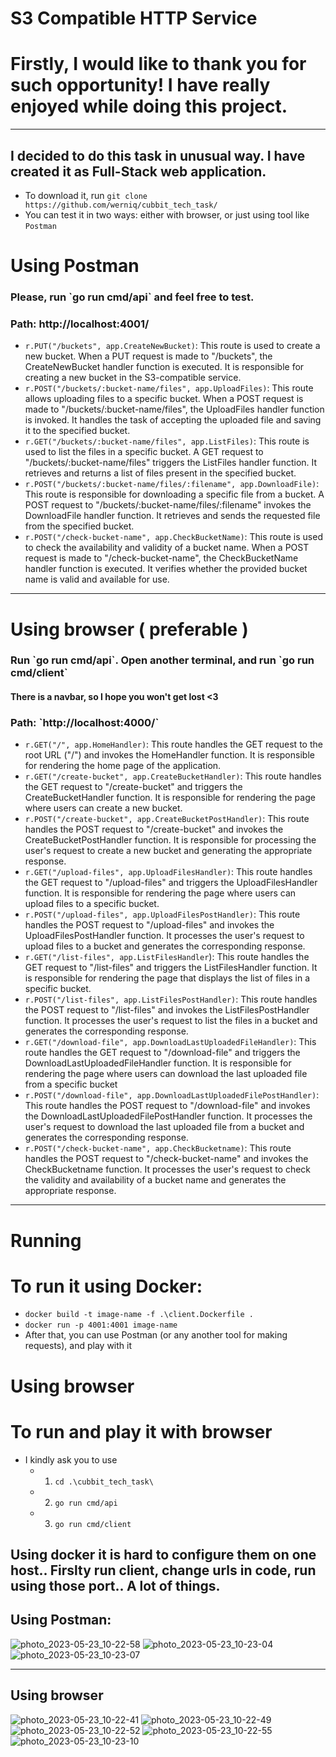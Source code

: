 # S3 Compatible HTTP Service
# Firstly, I would like to thank you for such opportunity! I have really enjoyed while doing this project.
<hr>

## I decided to do this task in unusual way. I have created it as Full-Stack web application.
 - To download it, run `git clone https://github.com/werniq/cubbit_tech_task/` </h2>
 - You can test it in two ways: either with browser, or just using tool like `Postman`

# Using Postman

<h3> Please, run <b>`go run cmd/api`</b> and feel free to test. </h3>
<h3> Path: <b>http://localhost:4001/</b> </h3>

- `r.PUT("/buckets", app.CreateNewBucket)`: This route is used to create a new bucket. When a PUT request is made to "/buckets", the CreateNewBucket handler function is executed. It is responsible for creating a new bucket in the S3-compatible service. 
- `r.POST("/buckets/:bucket-name/files", app.UploadFiles)`: This route allows uploading files to a specific bucket. When a POST request is made to "/buckets/:bucket-name/files", the UploadFiles handler function is invoked. It handles the task of accepting the uploaded file and saving it to the specified bucket.
- `r.GET("/buckets/:bucket-name/files", app.ListFiles)`: This route is used to list the files in a specific bucket. A GET request to "/buckets/:bucket-name/files" triggers the ListFiles handler function. It retrieves and returns a list of files present in the specified bucket.
- `r.POST("/buckets/:bucket-name/files/:filename", app.DownloadFile)`: This route is responsible for downloading a specific file from a bucket. A POST request to "/buckets/:bucket-name/files/:filename" invokes the DownloadFile handler function. It retrieves and sends the requested file from the specified bucket.
- `r.POST("/check-bucket-name", app.CheckBucketName)`: This route is used to check the availability and validity of a bucket name. When a POST request is made to "/check-bucket-name", the CheckBucketName handler function is executed. It verifies whether the provided bucket name is valid and available for use.

<hr> 

# Using browser ( preferable )
<h3> Run `go run cmd/api`. Open another terminal, and run `go run cmd/client`</h3>
<h4> There is a navbar, so I hope you won't get lost <3 </h4>
 <h3> Path: <b>`http://localhost:4000/`</b> </h3>
 

 - `r.GET("/", app.HomeHandler)`: This route handles the GET request to the root URL ("/") and invokes the HomeHandler function. It is responsible for rendering the home page of the application.
 - `r.GET("/create-bucket", app.CreateBucketHandler)`: This route handles the GET request to "/create-bucket" and triggers the CreateBucketHandler function. It is responsible for rendering the page where users can create a new bucket.
 - `r.POST("/create-bucket", app.CreateBucketPostHandler)`: This route handles the POST request to "/create-bucket" and invokes the CreateBucketPostHandler function. It is responsible for processing the user's request to create a new bucket and generating the appropriate response.
 - `r.GET("/upload-files", app.UploadFilesHandler)`: This route handles the GET request to "/upload-files" and triggers the UploadFilesHandler function. It is responsible for rendering the page where users can upload files to a specific bucket.
 - `r.POST("/upload-files", app.UploadFilesPostHandler)`: This route handles the POST request to "/upload-files" and invokes the UploadFilesPostHandler function. It processes the user's request to upload files to a bucket and generates the corresponding response.
 - `r.GET("/list-files", app.ListFilesHandler`): This route handles the GET request to "/list-files" and triggers the ListFilesHandler function. It is responsible for rendering the page that displays the list of files in a specific bucket.
 - `r.POST("/list-files", app.ListFilesPostHandler)`: This route handles the POST request to "/list-files" and invokes the ListFilesPostHandler function. It processes the user's request to list the files in a bucket and generates the corresponding response.
 - `r.GET("/download-file", app.DownloadLastUploadedFileHandler)`: This route handles the GET request to "/download-file" and triggers the DownloadLastUploadedFileHandler function. It is responsible for rendering the page where users can download the last uploaded file from a specific bucket
 - `r.POST("/download-file", app.DownloadLastUploadedFilePostHandler)`: This route handles the POST request to "/download-file" and invokes the DownloadLastUploadedFilePostHandler function. It processes the user's request to download the last uploaded file from a bucket and generates the corresponding response.
 - `r.POST("/check-bucket-name", app.CheckBucketname)`: This route handles the POST request to "/check-bucket-name" and invokes the CheckBucketname function. It processes the user's request to check the validity and availability of a bucket name and generates the appropriate response.

 <hr>
 
 # Running
 <h1>To run it using Docker: </h1>
 
   - `docker build -t image-name -f .\client.Dockerfile . ` 
   - `docker run -p 4001:4001 image-name `  
   - After that, you can use Postman (or any another tool for making requests), and play with it
 
 # Using browser
 <h1> To run and play it with browser </h1>
  
- I kindly ask you to use 
  - 1. `cd .\cubbit_tech_task\` 
  - 2. `go run cmd/api` 
  - 3. `go run cmd/client`
 
 
## Using docker it is hard to configure them on one host.. Firslty run client, change urls in code, run using those port.. A lot of things. </li>
 
## Using Postman:  
![photo_2023-05-23_10-22-58](https://github.com/werniq/cubbit_tech_task/assets/73220736/63a22163-16be-424a-909d-cb0f9235f8b3)
![photo_2023-05-23_10-23-04](https://github.com/werniq/cubbit_tech_task/assets/73220736/5e8bb3d0-308f-459d-ba49-d02fd99667c7)
![photo_2023-05-23_10-23-07](https://github.com/werniq/cubbit_tech_task/assets/73220736/ebe34e1b-a44d-46d4-9549-4035ab542364)
 
 <hr>

## Using browser
 ![photo_2023-05-23_10-22-41](https://github.com/werniq/cubbit_tech_task/assets/73220736/1ef1806f-54d7-4c9f-93b0-e4020d8daf9e)
![photo_2023-05-23_10-22-49](https://github.com/werniq/cubbit_tech_task/assets/73220736/fd1e1798-42e7-44ca-a44c-3c3f01b4bf8f)
![photo_2023-05-23_10-22-52](https://github.com/werniq/cubbit_tech_task/assets/73220736/cd13f11e-354d-435a-a1a9-9bc0f20ba283)
![photo_2023-05-23_10-22-55](https://github.com/werniq/cubbit_tech_task/assets/73220736/275d0d58-6b02-4e44-a525-2e7662405911)
![photo_2023-05-23_10-23-10](https://github.com/werniq/cubbit_tech_task/assets/73220736/20ae569a-e8f8-4216-b28a-099781a0f636)
